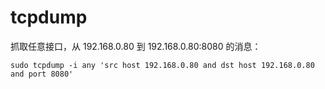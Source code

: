 # tcpdump

抓取任意接口，从 192.168.0.80 到 192.168.0.80:8080 的消息：

```shell
sudo tcpdump -i any 'src host 192.168.0.80 and dst host 192.168.0.80 and port 8080'
```